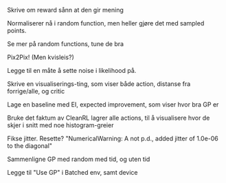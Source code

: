 Skrive om reward sånn at den gir mening

Normaliserer nå i random function, men heller gjøre det med sampled points.

Se mer på random functions, tune de bra

Pix2Pix! (Men kvisleis?)

Legge til en måte å sette noise i likelihood på.

Skrive en visualiserings-ting, som viser både action, distanse fra forrige/alle, og critic

Lage en baseline med EI, expected improvement, som viser hvor bra GP er

Bruke det faktum av CleanRL lagrer alle actions, til å visualisere hvor de skjer i snitt med noe histogram-greier

Fikse jitter. Resette? "NumericalWarning: A not p.d., added jitter of 1.0e-06 to the diagonal"

Sammenligne GP med random med tid, og uten tid

Legge til "Use GP" i Batched env, samt device